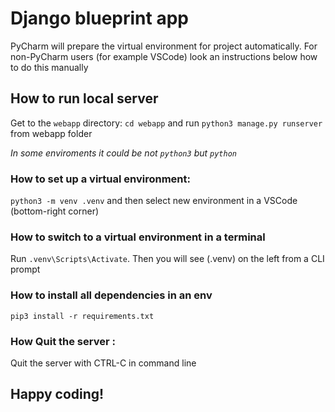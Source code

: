 # Django blueprint app
PyCharm will prepare the virtual environment for project automatically. For non-PyCharm users (for example VSCode) look an instructions below how to do this manually

## How to run local server
Get to the `webapp` directory: `cd webapp` and run `python3 manage.py runserver` from webapp folder

*In some enviroments it could be not `python3` but `python`* 


### How to set up a virtual environment:

`python3 -m venv .venv` and then select new environment in a VSCode (bottom-right corner)

### How to switch to a virtual environment in a terminal

Run `.venv\Scripts\Activate`. Then you will see (.venv) on the left from a CLI prompt

### How to install all dependencies in an env

`pip3 install -r requirements.txt`

### How Quit the server :
Quit the server with CTRL-C in command line

## Happy coding!
